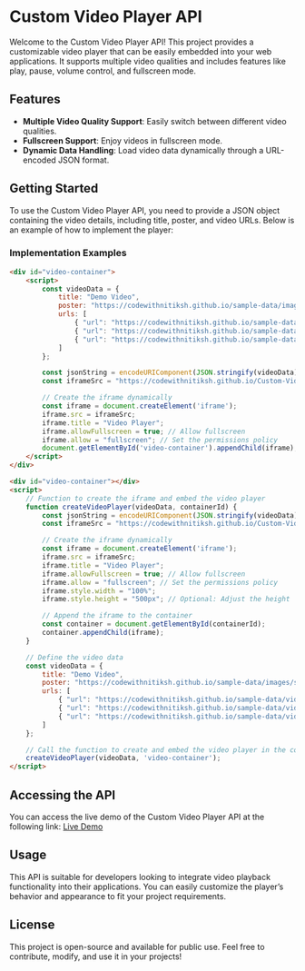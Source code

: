 # Custom Video Player API

Welcome to the Custom Video Player API! This project provides a customizable video player that can be easily embedded into your web applications. It supports multiple video qualities and includes features like play, pause, volume control, and fullscreen mode.

## Features

- **Multiple Video Quality Support**: Easily switch between different video qualities.
- **Fullscreen Support**: Enjoy videos in fullscreen mode.
- **Dynamic Data Handling**: Load video data dynamically through a URL-encoded JSON format.

## Getting Started

To use the Custom Video Player API, you need to provide a JSON object containing the video details, including title, poster, and video URLs. Below is an example of how to implement the player:

### Implementation Examples

```html
<div id="video-container">
    <script>
        const videoData = {
            title: "Demo Video",
            poster: "https://codewithnitiksh.github.io/sample-data/images/spider-man-no-way-home-u7sd6vs76v.webp", // Replace with your poster URL
            urls: [
                { "url": "https://codewithnitiksh.github.io/sample-data/videos/3195394-sd_640_360_25fps.mp4", "quality": "360p" },
                { "url": "https://codewithnitiksh.github.io/sample-data/videos/Happiness(240p).mp4", "quality": "240p" },
                { "url": "https://codewithnitiksh.github.io/sample-data/videos/Happiness(144p).mp4", "quality": "144p" }
            ]
        };

        const jsonString = encodeURIComponent(JSON.stringify(videoData));
        const iframeSrc = "https://codewithnitiksh.github.io/Custom-Video-Player-API/?data=" + jsonString;

        // Create the iframe dynamically
        const iframe = document.createElement('iframe');
        iframe.src = iframeSrc;
        iframe.title = "Video Player";
        iframe.allowFullscreen = true; // Allow fullscreen
        iframe.allow = "fullscreen"; // Set the permissions policy
        document.getElementById('video-container').appendChild(iframe);
    </script>
</div>
```
```html
<div id="video-container"></div>
<script>
    // Function to create the iframe and embed the video player
    function createVideoPlayer(videoData, containerId) {
        const jsonString = encodeURIComponent(JSON.stringify(videoData));
        const iframeSrc = "https://codewithnitiksh.github.io/Custom-Video-Player-API/?data=" + jsonString;

        // Create the iframe dynamically
        const iframe = document.createElement('iframe');
        iframe.src = iframeSrc;
        iframe.title = "Video Player";
        iframe.allowFullscreen = true; // Allow fullscreen
        iframe.allow = "fullscreen"; // Set the permissions policy
        iframe.style.width = "100%";
        iframe.style.height = "500px"; // Optional: Adjust the height

        // Append the iframe to the container
        const container = document.getElementById(containerId);
        container.appendChild(iframe);
    }

    // Define the video data
    const videoData = {
        title: "Demo Video",
        poster: "https://codewithnitiksh.github.io/sample-data/images/spider-man-no-way-home-u7sd6vs76v.webp",
        urls: [
            { "url": "https://codewithnitiksh.github.io/sample-data/videos/3195394-sd_640_360_25fps.mp4", "quality": "360p" },
            { "url": "https://codewithnitiksh.github.io/sample-data/videos/Happiness(240p).mp4", "quality": "240p" },
            { "url": "https://codewithnitiksh.github.io/sample-data/videos/Happiness(144p).mp4", "quality": "144p" }
        ]
    };

    // Call the function to create and embed the video player in the container
    createVideoPlayer(videoData, 'video-container');
</script>
```


## Accessing the API

You can access the live demo of the Custom Video Player API at the following link:
[Live Demo](https://codewithnitiksh.github.io/Custom-Video-Player-API/)

## Usage

This API is suitable for developers looking to integrate video playback functionality into their applications. You can easily customize the player’s behavior and appearance to fit your project requirements.

## License

This project is open-source and available for public use. Feel free to contribute, modify, and use it in your projects!

